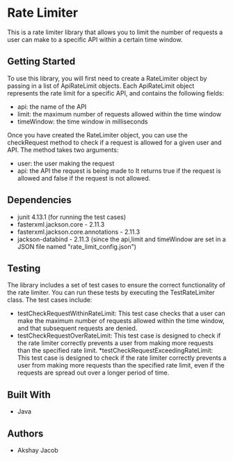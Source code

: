 # Rate Limiter
This is a rate limiter library that allows you to limit the number of requests a user can make to a specific API within a certain time window.

## Getting Started
To use this library, you will first need to create a RateLimiter object by passing in a list of ApiRateLimit objects. Each ApiRateLimit object represents the rate limit for a specific API, and contains the following fields:

* api: the name of the API
* limit: the maximum number of requests allowed within the time window
* timeWindow: the time window in milliseconds

Once you have created the RateLimiter object, you can use the checkRequest method to check if a request is allowed for a given user and API. The method takes two arguments:

* user: the user making the request
* api: the API the request is being made to
It returns true if the request is allowed and false if the request is not allowed.

## Dependencies
* junit 4.13.1 (for running the test cases)
* fasterxml.jackson.core - 2.11.3
* fasterxml.jackson.core.annotations - 2.11.3
* jackson-databind - 2.11.3 (since the api,limit and timeWindow are set in a JSON file named "rate_limit_config.json")

## Testing
The library includes a set of test cases to ensure the correct functionality of the rate limiter. You can run these tests by executing the TestRateLimiter class. The test cases include:

* testCheckRequestWithinRateLimit: This test case checks that a user can make the maximum number of requests allowed within the time window, and that subsequent requests are denied.
* testCheckRequestOverRateLimit: This test case is designed to check if the rate limiter correctly prevents a user from making more requests than the specified rate limit.
*testCheckRequestExceedingRateLimit: This test case is designed to check if the rate limiter correctly prevents a user from making more requests than the specified rate limit, even if the requests are spread out over a longer period of time.

## Built With
* Java

## Authors
* Akshay Jacob
